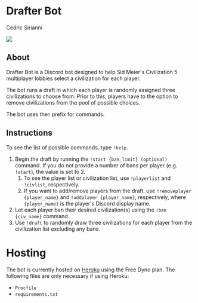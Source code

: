 # Drafter Bot

Cedric Sirianni

![](https://heroku-status-badges.herokuapp.com/{drafter-bot})

## About

Drafter Bot is a Discord bot designed to help Sid Meier's Civilization 5 multiplayer lobbies select a civilization for each player. 

The bot runs a draft in which each player is randomly assigned three civilizations to choose from. Prior to this, players have to the option to remove civilizations from the pool of possible choices.

The bot uses the`!` prefix for commands.

## Instructions

To see the list of possible commands, type `!help`.

1. Begin the draft by running the `!start {ban_limit} (optional)` command. If you do not provide a number of bans per player (e.g. `!start`), the value is set to 2.
   1. To see the player list or civilization list, use `!playerlist` and `!civlist`, respectively.
   2. If you want to add/remove players from the draft, use `!removeplayer {player_name}` and `!addplayer {player_name}`, respectively, where `{player_name}` is the player's Discord display name.
2. Let each player ban their desired civilization(s) using the `!ban {civ_name}` command.
3. Use `!draft` to randomly draw three civilizations for each player from the civilization list excluding any bans.

# Hosting

The bot is currently hosted on [Heroku](https://dashboard.heroku.com/login) using the Free Dyno plan. The following files are only necessary if using Heroku:

- `Procfile`
- `requirements.txt`
